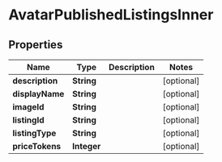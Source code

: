 

# AvatarPublishedListingsInner


## Properties

| Name | Type | Description | Notes |
|------------ | ------------- | ------------- | -------------|
|**description** | **String** |  |  [optional] |
|**displayName** | **String** |  |  [optional] |
|**imageId** | **String** |  |  [optional] |
|**listingId** | **String** |  |  [optional] |
|**listingType** | **String** |  |  [optional] |
|**priceTokens** | **Integer** |  |  [optional] |



